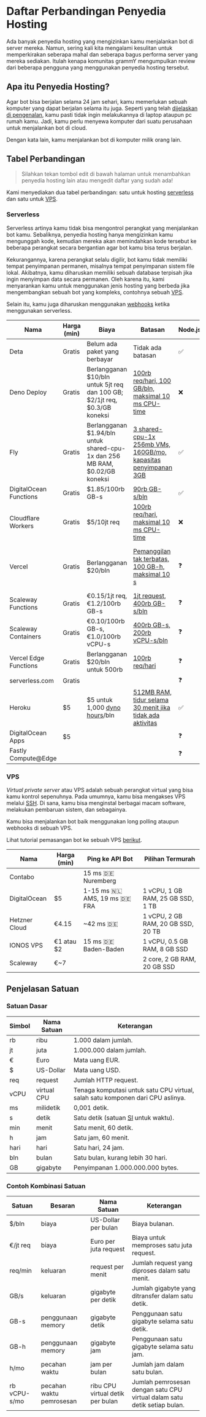 # Daftar Perbandingan Penyedia Hosting

Ada banyak penyedia hosting yang mengizinkan kamu menjalankan bot di server mereka.
Namun, sering kali kita mengalami kesulitan untuk memperkirakan seberapa mahal dan seberapa bagus performa server yang mereka sediakan.
Itulah kenapa komunitas grammY mengumpulkan review dari beberapa pengguna yang menggunakan penyedia hosting tersebut.

## Apa itu Penyedia Hosting?

Agar bot bisa berjalan selama 24 jam sehari, kamu memerlukan sebuah komputer yang dapat berjalan selama itu juga.
Seperti yang telah [dijelaskan di pengenalan](../guide/introduction.md#cara-membuat-bot-tetap-berjalan), kamu pasti tidak ingin melakukannya di laptop ataupun pc rumah kamu.
Jadi, kamu perlu menyewa komputer dari suatu perusahaan untuk menjalankan bot di cloud.

Dengan kata lain, kamu menjalankan bot di komputer milik orang lain.

## Tabel Perbandingan

> Silahkan tekan tombol edit di bawah halaman untuk menambahkan penyedia hosting lain atau mengedit daftar yang sudah ada!

Kami menyediakan dua tabel perbandingan: satu untuk hosting [serverless](#serverless) dan satu untuk [VPS](#vps).

### Serverless

Serverless artinya kamu tidak bisa mengontrol perangkat yang menjalankan bot kamu.
Sebaliknya, penyedia hosting hanya mengizinkan kamu mengunggah kode, kemudian mereka akan memindahkan kode tersebut ke beberapa perangkat secara bergantian agar bot kamu bisa terus berjalan.

Kekurangannya, karena perangkat selalu digilir, bot kamu tidak memiliki tempat penyimpanan permanen, misalnya tempat penyimpanan sistem file lokal.
Akibatnya, kamu diharuskan memiliki sebuah database terpisah jika ingin menyimpan data secara permanen.
Oleh karena itu, kami menyarankan kamu untuk menggunakan jenis hosting yang berbeda jika mengembangkan sebuah bot yang kompleks, contohnya sebuah [VPS](./vps.md).

Selain itu, kamu juga diharuskan menggunakan [webhooks](../guide/deployment-types.md) ketika menggunakan serverless.

| Nama                   | Harga (min) | Biaya                                                                                                         | Batasan                                                                                              | Node.js | Deno                         | Web | Catatan                                                                                                    |
| ---------------------- | ----------- | ------------------------------------------------------------------------------------------------------------- | ---------------------------------------------------------------------------------------------------- | ------- | ---------------------------- | --- | ---------------------------------------------------------------------------------------------------------- |
| Deta                   | Gratis      | Belum ada paket yang berbayar                                                                                 | Tidak ada batasan                                                                                    | ✅      | ❓                           | ❓  |                                                                                                            |
| Deno Deploy            | Gratis      | Berlangganan $10/bln untuk 5jt req dan 100 GB; $2/1jt req, $0.3/GB koneksi                                    | [100rb req/hari, 100 GB/bln, maksimal 10 ms CPU-time](https://deno.com/deploy/pricing)               | ❌      | ✅                           | ❌  |                                                                                                            |
| Fly                    | Gratis      | Berlangganan $1.94/bln untuk shared-cpu-1x dan 256 MB RAM, $0.02/GB koneksi                                   | [3 shared-cpu-1x 256mb VMs, 160GB/mo, kapasitas penyimpanan 3GB](https://fly.io/docs/about/pricing/) | ✅      | ✅                           | ❓  |                                                                                                            |
| DigitalOcean Functions | Gratis      | $1.85/100rb GB-s                                                                                              | [90rb GB-s/bln](https://docs.digitalocean.com/products/functions/details/pricing/)                   | ✅      | ❌                           | ❓  |                                                                                                            |
| Cloudflare Workers     | Gratis      | $5/10jt req                                                                                                   | [100rb req/hari, maksimal 10 ms CPU-time](https://workers.cloudflare.com/)                           | ❌      | [✅](https://denoflare.dev/) | ✅  |                                                                                                            |
| Vercel                 | Gratis      | Berlangganan $20/bln                                                                                          | [Pemanggilan tak terbatas, 100 GB-h, maksimal 10 s](https://vercel.com/pricing)                      | ❓      | ❓                           | ❓  | Tidak ditujukan untuk penggunaan selain website?                                                           |
| Scaleway Functions     | Gratis      | €0.15/1jt req, €1.2/100rb GB-s                                                                                | [1jt request, 400rb GB-s/bln](https://www.scaleway.com/en/pricing/#serverless-functions)             | ❓      | ❓                           | ❓  |                                                                                                            |
| Scaleway Containers    | Gratis      | €0.10/100rb GB-s, €1.0/100rb vCPU-s                                                                           | [400rb GB-s, 200rb vCPU-s/bln](https://www.scaleway.com/en/pricing/#serverless-containers)           | ❓      | ❓                           | ❓  |                                                                                                            |
| Vercel Edge Functions  | Gratis      | Berlangganan $20/bln untuk 500rb                                                                              | [100rb req/hari](https://vercel.com/pricing)                                                         | ❓      | ❓                           | ❓  |                                                                                                            |
| serverless.com         | Gratis      |                                                                                                               |                                                                                                      | ❓      | ❓                           | ❓  |                                                                                                            |
| Heroku                 | $5          | $5 untuk 1,000 [dyno hours](https://devcenter.heroku.com/articles/usage-and-billing#dyno-usage-and-costs)/bln | [512MB RAM, tidur selama 30 menit jika tidak ada aktivitas](https://www.heroku.com/pricing)          | ✅      | ✅                           | ❓  | Deno bisa dijalankan menggunakan [buildpack pihak ketiga](https://github.com/chibat/heroku-buildpack-deno) |
| DigitalOcean Apps      | $5          |                                                                                                               |                                                                                                      | ❓      | ❓                           | ❓  | Belum pernah dites                                                                                         |
| Fastly Compute@Edge    |             |                                                                                                               |                                                                                                      | ❓      | ❓                           | ❓  |                                                                                                            |

### VPS

_Virtual private server_ atau VPS adalah sebuah perangkat virtual yang bisa kamu kontrol sepenuhnya.
Pada umumnya, kamu bisa mengakses VPS melalui [SSH](https://en.wikipedia.org/wiki/Secure_Shell).
Di sana, kamu bisa menginstal berbagai macam software, melakukan pembaruan sistem, dan sebagainya.

Kamu bisa menjalankan bot baik menggunakan long polling ataupun webhooks di sebuah VPS.

Lihat tutorial pemasangan bot ke sebuah VPS [berikut](./vps.md).

| Nama          | Harga (min) | Ping ke API Bot                           | Pilihan Termurah                   |
| ------------- | ----------- | ----------------------------------------- | ---------------------------------- |
| Contabo       |             | 15 ms :de: Nuremberg                      |                                    |
| DigitalOcean  | $5          | 1-15 ms :netherlands: AMS, 19 ms :de: FRA | 1 vCPU, 1 GB RAM, 25 GB SSD, 1 TB  |
| Hetzner Cloud | €4.15       | ~42 ms :de:                               | 1 vCPU, 2 GB RAM, 20 GB SSD, 20 TB |
| IONOS VPS     | €1 atau $2  | 15 ms :de: Baden-Baden                    | 1 vCPU, 0.5 GB RAM, 8 GB SSD       |
| Scaleway      | €~7         |                                           | 2 core, 2 GB RAM, 20 GB SSD        |

## Penjelasan Satuan

### Satuan Dasar

| Simbol | Nama Satuan | Keterangan                                                                                       |
| ------ | ----------- | ------------------------------------------------------------------------------------------------ |
| rb     | ribu        | 1.000 dalam jumlah.                                                                              |
| jt     | juta        | 1.000.000 dalam jumlah.                                                                          |
| €      | Euro        | Mata uang EUR.                                                                                   |
| $      | US-Dollar   | Mata uang USD.                                                                                   |
| req    | request     | Jumlah HTTP request.                                                                             |
| vCPU   | virtual CPU | Tenaga komputasi untuk satu CPU virtual, salah satu komponen dari CPU aslinya.                   |
| ms     | milidetik   | 0,001 detik.                                                                                     |
| s      | detik       | Satu detik (satuan [SI](https://id.wikipedia.org/wiki/Sistem_Satuan_Internasional) untuk waktu). |
| min    | menit       | Satu menit, 60 detik.                                                                            |
| h      | jam         | Satu jam, 60 menit.                                                                              |
| hari   | hari        | Satu hari, 24 jam.                                                                               |
| bln    | bulan       | Satu bulan, kurang lebih 30 hari.                                                                |
| GB     | gigabyte    | Penyimpanan 1.000.000.000 bytes.                                                                 |

### Contoh Kombinasi Satuan

| Satuan       | Besaran                  | Nama Satuan                      | Keterangan                                                               |
| ------------ | ------------------------ | -------------------------------- | ------------------------------------------------------------------------ |
| $/bln        | biaya                    | US-Dollar per bulan              | Biaya bulanan.                                                           |
| €/jt req     | biaya                    | Euro per juta request            | Biaya untuk memproses satu juta request.                                 |
| req/min      | keluaran                 | request per menit                | Jumlah request yang diproses dalam satu menit.                           |
| GB/s         | keluaran                 | gigabyte per detik               | Jumlah gigabyte yang ditransfer dalam satu detik.                        |
| GB-s         | penggunaan memory        | gigabyte detik                   | Penggunaan satu gigabyte selama satu detik.                              |
| GB-h         | penggunaan memory        | gigabyte jam                     | Penggunaan satu gigabyte selama satu jam.                                |
| h/mo         | pecahan waktu            | jam per bulan                    | Jumlah jam dalam satu bulan.                                             |
| rb vCPU-s/mo | pecahan waktu pemrosesan | ribu CPU virtual detik per bulan | Jumlah pemrosesan dengan satu CPU virtual dalam satu detik setiap bulan. |
